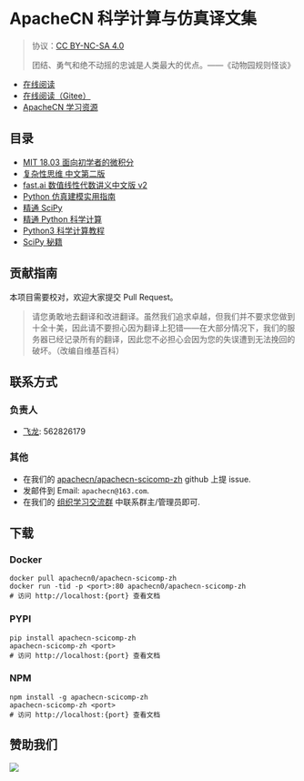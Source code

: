# ApacheCN 科学计算与仿真译文集

> 协议：[CC BY-NC-SA 4.0](http://creativecommons.org/licenses/by-nc-sa/4.0/)
> 
> 团结、勇气和绝不动摇的忠诚是人类最大的优点。——《动物园规则怪谈》

* [在线阅读](https://scicomp.apachecn.org)
* [在线阅读（Gitee）](https://apachecn.gitee.io/doc-template/)
* [ApacheCN 学习资源](http://docs.apachecn.org/)

## 目录

+   [MIT 18.03 面向初学者的微积分](docs/calc4b-zh/SUMMARY.md)
+   [复杂性思维 中文第二版](docs/think-comp-2e-zh/SUMMARY.md)
+   [fast.ai 数值线性代数讲义中文版 v2](docs/fastai-num-linalg-v2/SUMMARY.md)
+   [Python 仿真建模实用指南](docs/handson-simu-mod-py/SUMMARY.md)
+   [精通 SciPy](docs/master-scipy/SUMMARY.md)
+   [精通 Python 科学计算](docs/master-py-sci-comp/SUMMARY.md)
+   [Python3 科学计算教程](docs/sci-comp-py3/SUMMARY.md)
+   [SciPy 秘籍](docs/sp-cb-fix1/SUMMARY.md)

## 贡献指南

本项目需要校对，欢迎大家提交 Pull Request。

> 请您勇敢地去翻译和改进翻译。虽然我们追求卓越，但我们并不要求您做到十全十美，因此请不要担心因为翻译上犯错——在大部分情况下，我们的服务器已经记录所有的翻译，因此您不必担心会因为您的失误遭到无法挽回的破坏。（改编自维基百科）

## 联系方式

### 负责人

* [飞龙](https://github.com/wizardforcel): 562826179

### 其他

*   在我们的 [apachecn/apachecn-scicomp-zh](https://github.com/apachecn/apachecn-scicomp-zh) github 上提 issue.
*   发邮件到 Email: `apachecn@163.com`.
*   在我们的 [组织学习交流群](https://www.apachecn.org/#/docs/join) 中联系群主/管理员即可.

## 下载

### Docker

```
docker pull apachecn0/apachecn-scicomp-zh
docker run -tid -p <port>:80 apachecn0/apachecn-scicomp-zh
# 访问 http://localhost:{port} 查看文档
```

### PYPI

```
pip install apachecn-scicomp-zh
apachecn-scicomp-zh <port>
# 访问 http://localhost:{port} 查看文档
```

### NPM

```
npm install -g apachecn-scicomp-zh
apachecn-scicomp-zh <port>
# 访问 http://localhost:{port} 查看文档
```

## 赞助我们

![](http://data.apachecn.org/img/about/donate.jpg)
